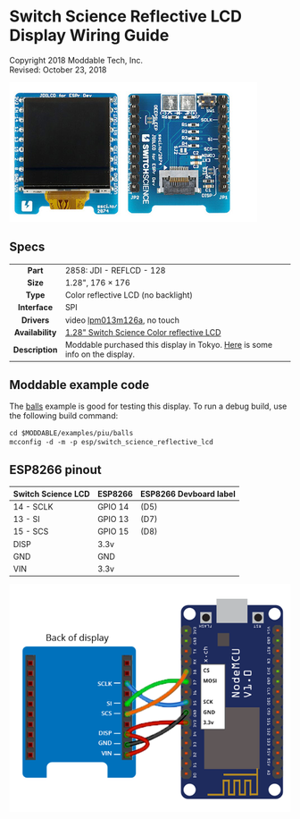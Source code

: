 # Switch Science Reflective LCD Display Wiring Guide

Copyright 2018 Moddable Tech, Inc.  
Revised: October 23, 2018

![](./../assets/displays/switch-science-LCD-relective-display.jpg)

## Specs

| | |
| :---: | :--- |
| **Part** | 2858: JDI - REFLCD - 128 
| **Size** | 1.28", 176 × 176
| **Type** | Color reflective LCD (no backlight)
| **Interface** | SPI
| **Drivers** | video [lpm013m126a](../../documentation/drivers/lpm013m126a/lpm013m126a.md), no touch
| **Availability** | [1.28" Switch Science Color reflective LCD](https://translate.google.com/translate?hl=en&sl=ja&tl=en&u=https%3A%2F%2Fwww.switch-science.com%2Fcatalog%2F2874%2F)
| **Description** | Moddable purchased this display in Tokyo. [Here](https://translate.googleusercontent.com/translate_c?depth=1&hl=en&rurl=translate.google.com&sl=ja&sp=nmt4&tl=en&u=https://www.switch-science.com/catalog/2858/&usg=ALkJrhijtlYZnC4qJ2sRkLE3mkVZujVU1w) is some info on the display.

## Moddable example code

The [balls](../../examples/piu/balls/) example is good for testing this display. To run a debug build, use the following build command:

```
cd $MODDABLE/examples/piu/balls
mcconfig -d -m -p esp/switch_science_reflective_lcd
```

## ESP8266 pinout

| Switch Science LCD | ESP8266 | ESP8266 Devboard label
| --- | --- | --- |
| 14 - SCLK | GPIO 14 | (D5)
| 13 - SI | GPIO 13 | (D7) 
| 15 - SCS | GPIO 15 | (D8)
| DISP | 3.3v | 
| GND | GND | 
| VIN | 3.3v | 

![Generic 2.4"-2.8" wiring illustration](../assets/displays/switch-science-esp-wiring.png)


